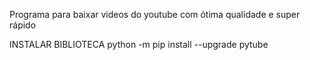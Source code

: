 Programa para baixar videos do youtube com ótima qualidade e super rápido

INSTALAR BIBLIOTECA
python -m pip install --upgrade pytube